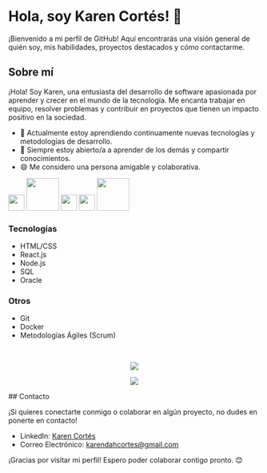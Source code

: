 # Hola, soy Karen Cortés! 👋

¡Bienvenido a mi perfil de GitHub! Aquí encontrarás una visión general de quién soy, mis habilidades, proyectos destacados y cómo contactarme.

## Sobre mí

¡Hola! Soy Karen, una entusiasta del desarrollo de software apasionada por aprender y crecer en el mundo de la tecnología. Me encanta trabajar en equipo, resolver problemas y contribuir en proyectos que tienen un impacto positivo en la sociedad.

- 🌱 Actualmente estoy aprendiendo continuamente nuevas tecnologías y metodologías de desarrollo.
- 💬 Siempre estoy abierto/a a aprender de los demás y compartir conocimientos.
- 😄 Me considero una persona amigable y colaborativa.

<div>
  <img width ='32px' src ='https://raw.githubusercontent.com/rahulbanerjee26/githubAboutMeGenerator/main/icons/reactjs.svg'> 
 <img width ='65px' src ='ts y js.jpg'>
 <img width ='32px' src ='https://raw.githubusercontent.com/rahulbanerjee26/githubAboutMeGenerator/main/icons/css.svg'>
 <img width ='32px' src ='https://raw.githubusercontent.com/rahulbanerjee26/githubAboutMeGenerator/main/icons/html.svg'> 
 <img width ='65px' src ='git.png'>
</div>

### Tecnologías
- HTML/CSS
- React.js
- Node.js
- SQL
- Oracle

### Otros
- Git
- Docker
- Metodologías Ágiles (Scrum)

<br>

 <p align="center"> 
 <img style="align-item: center" 
 src="https://github-readme-stats.vercel.app/api/top-langs/?username=KarenCortesH&custom_title=Languages%20I%20have%20used&layout=compact&theme=radical&hide_border=true&hide_title=true" />
 </p> 

 <p align="center">
 <img src="https://github-readme-stats.vercel.app/api?username=KarenCortesH&show_icons=true&count_private=true&custom_title=My%20Github%20Stat&layout=compact&theme=radical&hide=issues&hide_border=true&hide_title=true,contribs" />
 </p>
  <tr>
## Contacto

¡Si quieres conectarte conmigo o colaborar en algún proyecto, no dudes en ponerte en contacto!

- LinkedIn: [Karen Cortés](https://www.linkedin.com/in/karen-cortes-h/)
- Correo Electrónico: karendahcortes@gmail.com

¡Gracias por visitar mi perfil! Espero poder colaborar contigo pronto. 😊
